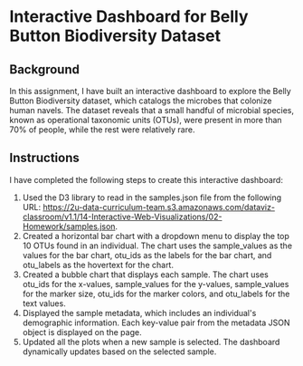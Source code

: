 # Interactive Dashboard for Belly Button Biodiversity Dataset
## Background
In this assignment, I have built an interactive dashboard to explore the Belly Button Biodiversity dataset, which catalogs the microbes that colonize human navels. The dataset reveals that a small handful of microbial species, known as operational taxonomic units (OTUs), were present in more than 70% of people, while the rest were relatively rare.

## Instructions
I have completed the following steps to create this interactive dashboard:

1. Used the D3 library to read in the samples.json file from the following URL: https://2u-data-curriculum-team.s3.amazonaws.com/dataviz-classroom/v1.1/14-Interactive-Web-Visualizations/02-Homework/samples.json.
2. Created a horizontal bar chart with a dropdown menu to display the top 10 OTUs found in an individual. The chart uses the sample_values as the values for the bar chart, otu_ids as the labels for the bar chart, and otu_labels as the hovertext for the chart.
3. Created a bubble chart that displays each sample. The chart uses otu_ids for the x-values, sample_values for the y-values, sample_values for the marker size, otu_ids for the marker colors, and otu_labels for the text values.
4. Displayed the sample metadata, which includes an individual's demographic information. Each key-value pair from the metadata JSON object is displayed on the page.
5. Updated all the plots when a new sample is selected. The dashboard dynamically updates based on the selected sample.

